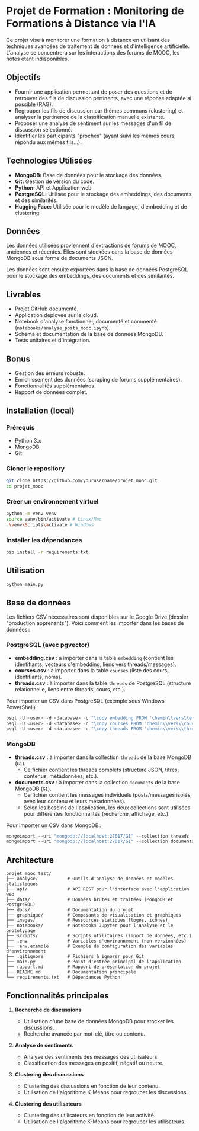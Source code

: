 # Projet de Formation : Monitoring de Formations à Distance via l'IA

Ce projet vise à monitorer une formation à distance en utilisant des techniques avancées de traitement de données et d'intelligence artificielle.  L'analyse se concentrera sur les interactions des forums de MOOC, les notes étant indisponibles.

## Objectifs

- Fournir une application permettant de poser des questions et de retrouver des fils de discussion pertinents, avec une réponse adaptée si possible (RAG).
- Regrouper les fils de discussion par thèmes communs (clustering) et analyser la pertinence de la classification manuelle existante.
- Proposer une analyse de sentiment sur les messages d'un fil de discussion sélectionné.
- Identifier les participants "proches" (ayant suivi les mêmes cours, répondu aux mêmes fils...).

## Technologies Utilisées
 
- **MongoDB:** Base de données pour le stockage des données.
- **Git:** Gestion de version du code.
- **Python:** API et Application web
- **PostgreSQL:** Utilisée pour le stockage des embeddings, des documents et des similarités.
- **Hugging Face:** Utilisée pour le modèle de langage, d'embedding et de clustering.

## Données

Les données utilisées proviennent d'extractions de forums de MOOC, anciennes et récentes. Elles sont stockées dans la base de données MongoDB
sous forme de documents JSON.

Les données sont ensuite exportées dans la base de données PostgreSQL pour le stockage des embeddings, des documents et des similarités.

## Livrables

- Projet GitHub documenté.
- Application déployée sur le cloud.
- Notebook d'analyse fonctionnel, documenté et commenté (`notebooks/analyse_posts_mooc.ipynb`).
- Schéma et documentation de la base de données MongoDB.
- Tests unitaires et d'intégration.

## Bonus

- Gestion des erreurs robuste.
- Enrichissement des données (scraping de forums supplémentaires).
- Fonctionnalités supplémentaires.
- Rapport de données complet.

## Installation (local)

### Prérequis

- Python 3.x
- MongoDB
- Git

### Cloner le repository

```bash
git clone https://github.com/yourusername/projet_mooc.git
cd projet_mooc
```

### Créer un environnement virtuel

```bash
python -m venv venv
source venv/bin/activate # Linux/Mac
.\venv\Scripts\activate # Windows
```

### Installer les dépendances

```bash
pip install -r requirements.txt
```

## Utilisation

```bash
python main.py
```

## Base de données

Les fichiers CSV nécessaires sont disponibles sur le Google Drive (dossier "production apprenants"). Voici comment les importer dans les bases de données :

### PostgreSQL (avec pgvector)

- **embedding.csv** : à importer dans la table `embedding` (contient les identifiants, vecteurs d'embedding, liens vers threads/messages).
- **courses.csv** : à importer dans la table `courses` (liste des cours, identifiants, noms).
- **threads.csv** : à importer dans la table `threads` de PostgreSQL (structure relationnelle, liens entre threads, cours, etc.).

Pour importer un CSV dans PostgreSQL (exemple sous Windows PowerShell) :
```powershell
psql -U <user> -d <database> -c "\copy embedding FROM 'chemin\\vers\\embedding.csv' DELIMITER ',' CSV HEADER;"
psql -U <user> -d <database> -c "\copy courses FROM 'chemin\\vers\\courses.csv' DELIMITER ',' CSV HEADER;"
psql -U <user> -d <database> -c "\copy threads FROM 'chemin\\vers\\threads.csv' DELIMITER ',' CSV HEADER;"
```

### MongoDB

- **threads.csv** : à importer dans la collection `threads` de la base MongoDB (`G1`).
  - Ce fichier contient les threads complets (structure JSON, titres, contenus, métadonnées, etc.).
- **documents.csv** : à importer dans la collection `documents` de la base MongoDB (`G1`).
  - Ce fichier contient les messages individuels (posts/messages isolés, avec leur contenu et leurs métadonnées).
  - Selon les besoins de l'application, les deux collections sont utilisées pour différentes fonctionnalités (recherche, affichage, etc.).

Pour importer un CSV dans MongoDB :
```powershell
mongoimport --uri "mongodb://localhost:27017/G1" --collection threads --type csv --headerline --file chemin\vers\threads.csv
mongoimport --uri "mongodb://localhost:27017/G1" --collection documents --type csv --headerline --file chemin\vers\documents.csv
```

## Architecture

```
projet_mooc_test/
├── analyse/           # Outils d'analyse de données et modèles statistiques
├── api/               # API REST pour l'interface avec l'application web
├── data/              # Données brutes et traitées (MongoDB et PostgreSQL)
├── docs/              # Documentation du projet
├── graphique/         # Composants de visualisation et graphiques
├── images/            # Ressources statiques (logos, icônes)
├── notebooks/         # Notebooks Jupyter pour l'analyse et le prototypage
├── scripts/           # Scripts utilitaires (import de données, etc.)
├── .env               # Variables d'environnement (non versionnées)
├── .env.exemple       # Exemple de configuration des variables d'environnement
├── .gitignore         # Fichiers à ignorer pour Git
├── main.py            # Point d'entrée principal de l'application
├── rapport.md         # Rapport de présentation du projet
├── README.md          # Documentation principale
└── requirements.txt   # Dépendances Python
```

## Fonctionnalités principales

1. **Recherche de discussions**
   - Utilisation d'une base de données MongoDB pour stocker les discussions.
   - Recherche avancée par mot-clé, titre ou contenu.

2. **Analyse de sentiments**
   - Analyse des sentiments des messages des utilisateurs.
   - Classification des messages en positif, négatif ou neutre.

3. **Clustering des discussions**
   - Clustering des discussions en fonction de leur contenu.
   - Utilisation de l'algorithme K-Means pour regrouper les discussions.

4. **Clustering des utilisateurs**
   - Clustering des utilisateurs en fonction de leur activité.
   - Utilisation de l'algorithme K-Means pour regrouper les utilisateurs.

